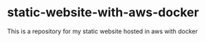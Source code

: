 # static-website-with-aws-docker
This is a repository for my static website hosted in aws with docker

